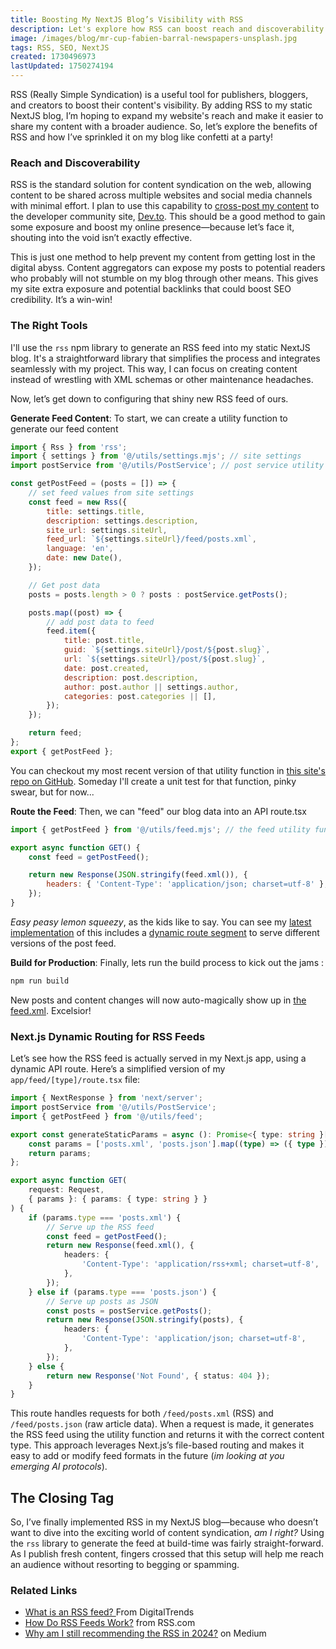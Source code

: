 ```yaml
---
title: Boosting My NextJS Blog’s Visibility with RSS
description: Let's explore how RSS can boost reach and discoverability in modern blogging as I share how I chose to integrate it into my static NextJS site.
image: /images/blog/mr-cup-fabien-barral-newspapers-unsplash.jpg
tags: RSS, SEO, NextJS
created: 1730496973
lastUpdated: 1750274194
---
```


RSS (Really Simple Syndication) is a useful tool for publishers, bloggers, and creators to boost their content's visibility. By adding RSS to my static NextJS blog, I’m hoping to expand my website's reach and make it easier to share my content with a broader audience. So, let’s explore the benefits of RSS and how I’ve sprinkled it on my blog like confetti at a party!

### Reach and Discoverability

RSS is the standard solution for content syndication on the web, allowing content to be shared across multiple websites and social media channels with minimal effort. I plan to use this capability to [cross-post my content](https://dev.to/help/writing-editing-scheduling#Cross-posting-Content) to the developer community site, [Dev.to](https://dev.to). This should be a good method to gain some exposure and boost my online presence—because let’s face it, shouting into the void isn’t exactly effective.

This is just one method to help prevent my content from getting lost in the digital abyss. Content aggregators can expose my posts to potential readers who probably will not stumble on my blog through other means. This gives my site extra exposure and potential backlinks that could boost SEO credibility. It’s a win-win!

### The Right Tools

I'll use the `rss` npm library to generate an RSS feed into my static NextJS blog. It's a straightforward library that simplifies the process and integrates seamlessly with my project. This way, I can focus on creating content instead of wrestling with XML schemas or other maintenance headaches.

Now, let’s get down to configuring that shiny new RSS feed of ours.

**Generate Feed Content**: To start, we can create a utility function to generate our feed content

```javascript
import { Rss } from 'rss';
import { settings } from '@/utils/settings.mjs'; // site settings
import postService from '@/utils/PostService'; // post service utility

const getPostFeed = (posts = []) => {
	// set feed values from site settings
	const feed = new Rss({
		title: settings.title,
		description: settings.description,
		site_url: settings.siteUrl,
		feed_url: `${settings.siteUrl}/feed/posts.xml`,
		language: 'en',
		date: new Date(),
	});

	// Get post data
	posts = posts.length > 0 ? posts : postService.getPosts();

	posts.map((post) => {
		// add post data to feed
		feed.item({
			title: post.title,
			guid: `${settings.siteUrl}/post/${post.slug}`,
			url: `${settings.siteUrl}/post/${post.slug}`,
			date: post.created,
			description: post.description,
			author: post.author || settings.author,
			categories: post.categories || [],
		});
	});

	return feed;
};
export { getPostFeed };
```

You can checkout my most recent version of that utility function in [this site's repo on GitHub](https://github.com/jeffmagill/jeffmagill.dev/blob/master/utils/feed.js). Someday I'll create a unit test for that function, pinky swear, but for now...

**Route the Feed**: Then, we can "feed" our blog data into an API route.tsx

```javascript
import { getPostFeed } from '@/utils/feed.mjs'; // the feed utility function from above

export async function GET() {
	const feed = getPostFeed();

	return new Response(JSON.stringify(feed.xml()), {
		headers: { 'Content-Type': 'application/json; charset=utf-8' },
	});
}
```

_Easy peasy lemon squeezy_, as the kids like to say. You can see my [latest implementation](https://github.com/jeffmagill/jeffmagill.dev/blob/master/app/feed/%5Btype%5D/route.tsx) of this includes a [dynamic route segment](https://nextjs.org/docs/pages/building-your-application/routing/dynamic-routes) to serve different versions of the post feed.

**Build for Production**: Finally, lets run the build process to kick out the jams :

```bash
npm run build
```

New posts and content changes will now auto-magically show up in [the feed.xml](https://magill.dev/feed/posts.xml). Excelsior!

### Next.js Dynamic Routing for RSS Feeds

Let’s see how the RSS feed is actually served in my Next.js app, using a dynamic API route. Here’s a simplified version of my `app/feed/[type]/route.tsx` file:

```typescript
import { NextResponse } from 'next/server';
import postService from '@/utils/PostService';
import { getPostFeed } from '@/utils/feed';

export const generateStaticParams = async (): Promise<{ type: string }[]> => {
	const params = ['posts.xml', 'posts.json'].map((type) => ({ type }));
	return params;
};

export async function GET(
	request: Request,
	{ params }: { params: { type: string } }
) {
	if (params.type === 'posts.xml') {
		// Serve up the RSS feed
		const feed = getPostFeed();
		return new Response(feed.xml(), {
			headers: {
				'Content-Type': 'application/rss+xml; charset=utf-8',
			},
		});
	} else if (params.type === 'posts.json') {
		// Serve up posts as JSON
		const posts = postService.getPosts();
		return new Response(JSON.stringify(posts), {
			headers: {
				'Content-Type': 'application/json; charset=utf-8',
			},
		});
	} else {
		return new Response('Not Found', { status: 404 });
	}
}
```

This route handles requests for both `/feed/posts.xml` (RSS) and `/feed/posts.json` (raw article data). When a request is made, it generates the RSS feed using the utility function and returns it with the correct content type. This approach leverages Next.js’s file-based routing and makes it easy to add or modify feed formats in the future (_im looking at you emerging AI protocols_).

## The Closing Tag

So, I’ve finally implemented RSS in my NextJS blog—because who doesn’t want to dive into the exciting world of content syndication, _am I right?_ Using the `rss` library to generate the feed at build-time was fairly straight-forward. As I publish fresh content, fingers crossed that this setup will help me reach an audience without resorting to begging or spamming.

### Related Links

- [What is an RSS feed? ](https://www.digitaltrends.com/computing/what-is-an-rss-feed/) From DigitalTrends
- [How Do RSS Feeds Work?](https://rss.com/blog/how-do-rss-feeds-work/) from RSS.com
- [Why am I still recommending the RSS in 2024?](https://medium.com/@kezhang404/why-am-i-still-recommending-the-rss-in-2024-33e270010829) on Medium
